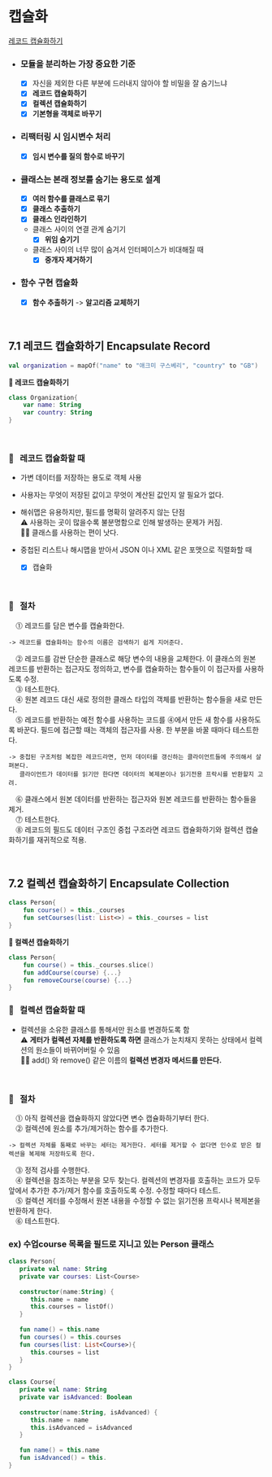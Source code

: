 # 캡슐화

[레코드 캡슐화하기](#id-section1)<br>


- ### 모듈을 분리하는 가장 중요한 기준
    - [x] 자신을 제외한 다른 부분에 드러내지 않아야 할 비밀을 잘 숨기느냐
    - [x] **레코드 캡슐화하기**
    - [x] **컬렉션 캡슐화하기**
    - [x] **기본형을 객체로 바꾸기**

- ### 리팩터링 시 임시변수 처리    
    - [x] **임시 변수를 질의 함수로 바꾸기**

- ### 클래스는 본래 정보를 숨기는 용도로 설계
	- [x] **여러 함수를 클래스로 묶기**
	- [x] **클래스 추출하기**
	- [x] **클래스 인라인하기**
	-  클래스 사이의 연결 관계 숨기기
		- [x] **위임 숨기기**
	- 클래스 사이의 너무 많이 숨겨서 인터페이스가 비대해질 때
		- [x] **중개자 제거하기**

- ### 함수 구현 캡슐화
	- [x] **함수 추출하기** -> **알고리즘 교체하기**

<br>
<div id='id-section1'/>

## 7.1 레코드 캡슐화하기 Encapsulate Record

```kotlin
val organization = mapOf("name" to "애크미 구스베리", "country" to "GB")
```
**🔻 레코드 캡슐화하기**
```kotlin
class Organization{
    var name: String
    var country: String
}
```
<br>

### 🔎 &nbsp;&nbsp;레코드 캡슐화할 때
- 가변 데이터를 저장하는 용도로 객체 사용
- 사용자는 무엇이 저장된 값이고 무엇이 계산된 값인지 알 필요가 없다.
- 해쉬맵은 유용하지만, 필드를 명확히 알려주지 않는 단점 <br>
	⚠️ 사용하는 곳이 많을수록 불분명함으로 인해 발생하는 문제가 커짐.<br>
	🙆‍♀️ 클래스를 사용하는 편이 낫다.
	
- 중첩된 리스트나 해시맵을 받아서 JSON 이나 XML 같은 포맷으로 직렬화할 때
	- [x] 캡슐화	


<br>

### 📍 &nbsp;&nbsp;절차
&emsp;⓵ 레코드를 담은 변수를 캡슐화한다.<br>
```
-> 레코드를 캡슐화하는 함수의 이름은 검색하기 쉽게 지어준다.
```
&emsp;⓶ 레코드를 감싼 단순한 클래스로 해당 변수의 내용을 교체한다. 이 클래스의 원본 레코드를 반환하는 접근자도 정의하고, 변수를 캡슐화하는 함수들이 이 접근자를 사용하도록 수정.<br>
&emsp;⓷ 테스트한다.<br>
&emsp;⓸ 원본 레코드 대신 새로 정의한 클래스 타입의 객체를 반환하는 함수들을 새로 만든다.<br>
&emsp;⓹ 레코드를 반환하는 예전 함수를 사용하는 코드를 ⓸에서 만든 새 함수를 사용하도록 바꾼다. 필드에 접근할 때는 객체의 접근자를 사용. 한 부분을 바꿀 때마다 테스트한다.<br>
```
-> 중첩된 구조처럼 복잡한 레코드라면, 먼저 데이터를 갱신하는 클라이언트들에 주의해서 살펴본다.
   클라이언트가 데이터를 읽기만 한다면 데이터의 복제본이나 읽기전용 프락시를 반환할지 고려.
```
&emsp;⓺ 클래스에서 원본 데이터를 반환하는 접근자와 원본 레코드를 반환하는 함수들을 제거.<br>
&emsp;⓻ 테스트한다.<br>
&emsp;⓼ 레코드의 필드도 데이터 구조인 중첩 구조라면 레코드 캡슐화하기와 컬렉션 캡슐화하기를 재귀적으로 적용.


<br>
<div id='id-section2'/>

## 7.2 컬렉션 캡슐화하기 Encapsulate Collection
```kotlin
class Person{
    fun course() = this._courses
    fun setCourses(list: List<>) = this._courses = list
}
```
**🔻 컬렉션 캡슐화하기**
```kotlin
class Person{
    fun course() = this._courses.slice()
    fun addCourse(course) {...}
    fun removeCourse(course) {...} 
}
```

### 🔎 &nbsp;&nbsp;컬렉션 캡슐화할 때
- 컬렉션을 소유한 클래스를 통해서만 원소를 변경하도록 함<br>
	⚠️ **게터가 컬렉션 자체를 반환하도록 하면** 클래스가 눈치채지 못하는 상태에서 컬렉션의 원소들이 바뀌어버릴 수 있음<br>
	🙆‍♀️ add() 와 remove() 같은 이름의 **컬렉션 변경자 메서드를 만든다.**


<br>

### 📍 &nbsp;&nbsp;절차
&emsp;⓵ 아직 컬렉션을 캡슐화하지 않았다면 변수 캡슐화하기부터 한다.<br>
&emsp;⓶ 컬렉션에 원소를 추가/제거하는 함수를 추가한다.<br>
```
-> 컬렉션 자체를 통째로 바꾸는 세터는 제거한다. 세터를 제거할 수 없다면 인수로 받은 컬렉션을 복제해 저장하도록 한다.
```
&emsp;⓷ 정적 검사를 수행한다.<br>
&emsp;⓸ 컬렉션을 참조하는 부분을 모두 찾는다. 컬렉션의 변경자를 호출하는 코드가 모두 앞에서 추가한 추가/제거 함수를 호출하도록 수정. 수정할 때마다 테스트.<br>
&emsp;⓹ 컬렉션 게터를 수정해서 원본 내용을 수정할 수 없는 읽기전용 프락시나 복제본을 반환하게 한다.<br>
&emsp;⓺ 테스트한다.

### **ex) 수업course 목록을 필드로 지니고 있는 Person 클래스**<br>

```kotlin
class Person{ 
   private val name: String
   private var courses: List<Course>
   
   constructor(name:String) {
      this.name = name
      this.courses = listOf()
   }
   
   fun name() = this.name
   fun courses() = this.courses
   fun courses(list: List<Course>){
      this.courses = list
   }
}

class Course{ 
   private val name: String
   private var isAdvanced: Boolean
   
   constructor(name:String, isAdvanced) {
      this.name = name
      this.isAdvanced = isAdvanced
   }
   
   fun name() = this.name
   fun isAdvanced() = this.
}
```

<!--stackedit_data:
eyJoaXN0b3J5IjpbLTEwMDY2Mjk0NjYsMTczMzU1MTg5MCwtMT
Q2MzQzNTIwNCwxNDg4NTQ2OTk4LDUyODAyMzQyNywtMTgzNjE4
MTc2OCwtMTY2OTM5MTQwMCw4MzQ4NTQ4MDMsLTE1NzMzNzY4N1
19
-->